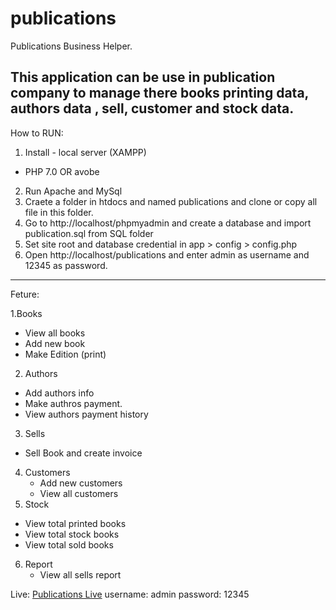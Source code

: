 # publications
Publications Business Helper.

This application can be use in publication company to manage there books printing data, authors data , sell, customer and stock data. 
----------

How to RUN:
1. Install - local server (XAMPP)
- PHP 7.0 OR avobe
2. Run Apache and MySql
3. Craete a folder in htdocs and named publications and clone or copy all file in this folder.
4. Go to http://localhost/phpmyadmin and create a database and import publication.sql from SQL folder
5. Set site root and database credential in app > config > config.php 
6. Open http://localhost/publications and enter admin as username and 12345 as password.

----------
Feture: 

1.Books
  - View all books 
  - Add new book
  - Make Edition (print)

2. Authors
  - Add authors info
  - Make authros payment.
  - View authors payment history
  
3. Sells
  - Sell Book and create invoice 

4. Customers
   - Add new customers
   - View all customers
5. Stock 
  - View total printed books
  - View total stock books
  - View total sold books
  
6. Report
   - View all sells report
  



Live: <a href="http://publications.iamsabbir.me">Publications Live</a>
username: admin
password: 12345
